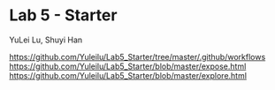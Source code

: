 # Lab 5 - Starter

YuLei Lu, Shuyi Han

https://github.com/Yuleilu/Lab5_Starter/tree/master/.github/workflows
https://github.com/Yuleilu/Lab5_Starter/blob/master/expose.html
https://github.com/Yuleilu/Lab5_Starter/blob/master/explore.html

